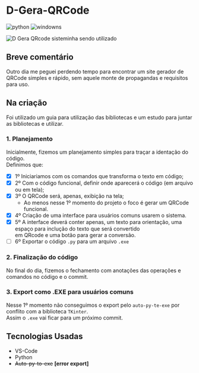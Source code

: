 # D-Gera-QRCode

![python](https://img.shields.io/badge/Python%20--%20blue?link=https%3A%2F%2Fwww.python.org/)
![windowns](https://img.shields.io/badge/windows%20--%20yellow)

![D Gera QRcode](https://github.com/DiegoVelosoS/D-Gera-QRCode/assets/124423575/e98856a4-a2d3-44cf-b594-0c1a32b4a549)
sisteminha sendo utilizado

## Breve comentário
  Outro dia me peguei perdendo tempo para encontrar um site gerador de QRCode simples e rápido, sem aquele monte de propagandas e requisitos para uso.

## Na criação
  Foi utilizado um guia para utilização das bibliotecas e um estudo para juntar as bibliotecas e utilizar.

### 1. Planejamento
  Inicialmente, fizemos um planejamento simples para traçar a identação do código.</br>
  Definimos que:</br>
  - [x] 1º Iniciariamos com os comandos que transforma o texto em código;</br>
  - [x] 2º Com o código funcional, definir onde aparecerá o código (em arquivo ou em tela);</br>
  - [x] 3º O QRCode será, apenas, exibição na tela;</br>
      * Ao menos nesse 1º momento do projeto o foco é gerar um QRCode funcional.</br>
  - [x] 4º Criação de uma interface para usuários comuns usarem o sistema.</br>
  - [x] 5º A interface deverá conter apenas, um texto para orientação, uma espaço para inclução do texto que será convertido</br>
        em QRcode e uma  botão para gerar a conversão.</br>
  - [ ] 6º Exportar o código ```.py``` para um arquivo ```.exe```

### 2. Finalização do código
  No final do dia, fizemos o fechamento com anotações das operações e comandos no código e o commit.

### 3. Export como .EXE para usuários comuns
  Nesse 1º momento não conseguimos o export pelo ```auto-py-te-exe``` por conflito com a biblioteca ```TKinter```.</br>
  Assim o ```.exe``` vai ficar para um próximo commit.

## Tecnologias Usadas
* VS-Code
* Python
* ~~Auto-py-to-exe~~ **[error export]**
